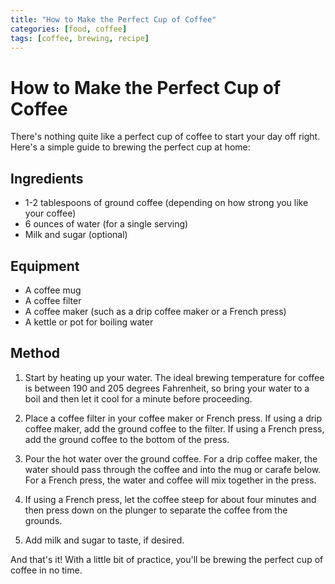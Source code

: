 ```yaml
---
title: "How to Make the Perfect Cup of Coffee"
categories: [food, coffee]
tags: [coffee, brewing, recipe]
---
```


# How to Make the Perfect Cup of Coffee

There's nothing quite like a perfect cup of coffee to start your day off right. Here's a simple guide to brewing the perfect cup at home:

## Ingredients

- 1-2 tablespoons of ground coffee (depending on how strong you like your coffee)
- 6 ounces of water (for a single serving)
- Milk and sugar (optional)

## Equipment

- A coffee mug
- A coffee filter
- A coffee maker (such as a drip coffee maker or a French press)
- A kettle or pot for boiling water

## Method

1. Start by heating up your water. The ideal brewing temperature for coffee is between 190 and 205 degrees Fahrenheit, so bring your water to a boil and then let it cool for a minute before proceeding.

2. Place a coffee filter in your coffee maker or French press. If using a drip coffee maker, add the ground coffee to the filter. If using a French press, add the ground coffee to the bottom of the press.

3. Pour the hot water over the ground coffee. For a drip coffee maker, the water should pass through the coffee and into the mug or carafe below. For a French press, the water and coffee will mix together in the press.

4. If using a French press, let the coffee steep for about four minutes and then press down on the plunger to separate the coffee from the grounds.

5. Add milk and sugar to taste, if desired.

And that's it! With a little bit of practice, you'll be brewing the perfect cup of coffee in no time.
